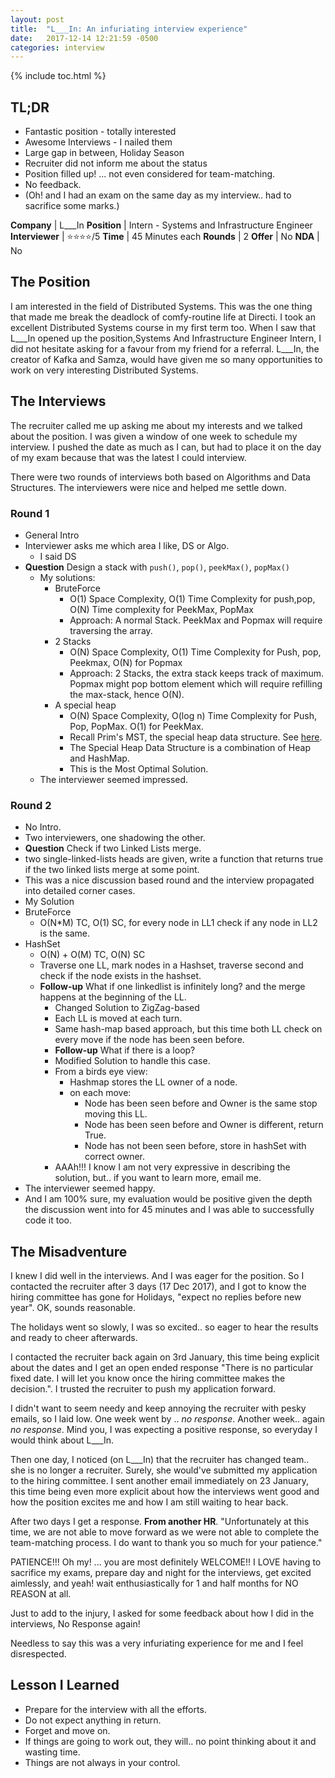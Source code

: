 ```yaml
---
layout: post
title:  "L___In: An infuriating interview experience"
date:   2017-12-14 12:21:59 -0500
categories: interview
---
```

{% include toc.html %}


## TL;DR
  - Fantastic position - totally interested
  - Awesome Interviews - I nailed them
  - Large gap in between, Holiday Season
  - Recruiter did not inform me about the status
  - Position filled up! ... not even considered for team-matching.
  - No feedback.
  - (Oh! and I had an exam on the same day as my interview.. had to sacrifice some marks.)

**Company** | L___In
**Position** | Intern - Systems and Infrastructure Engineer
**Interviewer** | :star::star::star::star:/5
**Time** | 45 Minutes each
**Rounds** | 2
**Offer**  | No
**NDA** | No



## The Position
I am interested in the field of Distributed Systems. This was the one thing that made me break the deadlock of comfy-routine life at Directi. I took an excellent Distributed Systems course in my first term too. When I saw that L___In opened up the position,Systems And Infrastructure Engineer Intern, I did not hesitate asking for a favour from my friend for a referral. L___In, the creator of Kafka and Samza, would have given me so many opportunities to work on very interesting Distributed Systems.

## The Interviews
The recruiter called me up asking me about my interests and we talked about the position. I was given a window of one week to schedule my interview. I pushed the date as much as I can, but had to place it on the day of my exam because that was the latest I could interview.

There were two rounds of interviews both based on Algorithms and Data Structures. The interviewers were nice and helped me settle down.

### Round 1
- General Intro
- Interviewer asks me which area I like, DS or Algo.
  - I said DS
- **Question** Design a stack with `push()`, `pop()`, `peekMax()`, `popMax()`
  - My solutions:
    - BruteForce
      - O(1) Space Complexity, O(1) Time Complexity for push,pop, O(N) Time complexity for PeekMax, PopMax
      - Approach: A normal Stack. PeekMax and Popmax will require traversing the array.
    - 2 Stacks
      - O(N) Space Complexity, O(1) Time Complexity for Push, pop, Peekmax, O(N) for Popmax
      - Approach: 2 Stacks, the extra stack keeps track of maximum. Popmax might pop bottom element which will require refilling the max-stack, hence O(N).
    - A special heap
      - O(N) Space Complexity, O(log n) Time Complexity for Push, Pop, PopMax. O(1) for PeekMax.
      - Recall Prim's MST, the special heap data structure. See [here](https://www.geeksforgeeks.org/greedy-algorithms-set-5-prims-mst-for-adjacency-list-representation/).
      - The Special Heap Data Structure is a combination of Heap and HashMap.
      - This is the Most Optimal Solution.
  - The interviewer seemed impressed.

### Round 2
 - No Intro.
 - Two interviewers, one shadowing the other.
 - **Question** Check if two Linked Lists merge.
 - two single-linked-lists heads are given, write a function that returns true if the two linked lists merge at some point.
 - This was a nice discussion based round and the interview propagated into detailed corner cases.
 - My Solution
  - BruteForce
    - O(N*M) TC, O(1) SC, for every node in LL1 check if any node in LL2 is the same.
  - HashSet
    - O(N) + O(M) TC, O(N) SC
    - Traverse one LL, mark nodes in a Hashset, traverse second and check if the node exists in the hashset.
    - **Follow-up** What if one linkedlist is infinitely long? and the merge happens at the beginning of the LL.
      - Changed Solution to ZigZag-based
      - Each LL is moved at each turn.
      - Same hash-map based approach, but this time both LL check on every move if the node has been seen before.
      -  **Follow-up** What if there is a loop?
        - Modified Solution to handle this case.
        - From a birds eye view:
          - Hashmap stores the LL owner of a node.
          - on each move:
            - Node has been seen before and Owner is the same stop moving this LL.
            - Node has been seen before and Owner is different, return True.
            - Node has not been seen before, store in hashSet with correct owner.
        - AAAh!!! I know I am not very expressive in describing the solution, but.. if you want to learn more, email me.
  - The interviewer seemed happy.
  - And I am 100% sure, my evaluation would be positive given the depth the discussion went into for 45 minutes and I was able to successfully code it too.


## The Misadventure
I knew I did well in the interviews. And I was eager for the position. So I contacted the recruiter after 3 days (17 Dec 2017), and I got to know the hiring committee has gone for Holidays, "expect no replies before new year". OK, sounds reasonable.

The holidays went so slowly, I was so excited.. so eager to hear the results and ready to cheer afterwards.

I contacted the recruiter back again on 3rd January, this time being explicit about the dates and I get an open ended response "There is no particular fixed date. I will let you know once the hiring committee makes the decision.". I trusted the recruiter to push my application forward.

I didn't want to seem needy and keep annoying the recruiter with pesky emails, so I laid low. One week went by .. *no response*. Another week.. again *no response*. Mind you, I was expecting a positive response, so everyday I would think about L___In.

Then one day, I noticed (on L___In) that the recruiter has changed team.. she is no longer a recruiter. Surely, she would've submitted my application to the hiring committee. I sent another email immediately on 23 January, this time being even more explicit about how the interviews went good and how the position excites me and how I am still waiting to hear back.

After two days I get a response. **From another HR**. "Unfortunately at this time, we are not able to move forward as we were not able to complete the team-matching process. I do want to thank you so much for your patience."

PATIENCE!!! Oh my! ... you are most definitely WELCOME!! I LOVE having to sacrifice my exams, prepare day and night for the interviews, get excited aimlessly, and yeah! wait enthusiastically for 1 and half months for NO REASON at all.

Just to add to the injury, I asked for some feedback about how I did in the interviews, No Response again!

Needless to say this was a very infuriating experience for me and I feel disrespected.

## Lesson I Learned
- Prepare for the interview with all the efforts.
- Do not expect anything in return.
- Forget and move on.
- If things are going to work out, they will.. no point thinking about it and wasting time.
- Things are not always in your control.

